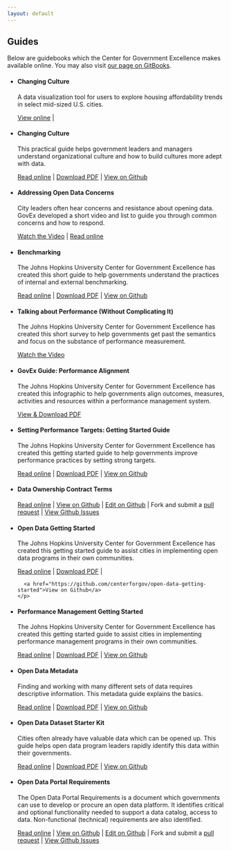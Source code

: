 ```yaml
---
layout: default
---
```


## <span class="glyphicon glyphicon-book"></span> Guides
Below are guidebooks which the Center for Government Excellence makes available online. You may also visit <a href="https://www.gitbook.com/@centerforgov">our page on GitBooks</a>.

<ul class="list-group">
<li class="list-group-item" href="http://labs.centerforgov.org/affordability.html">
  <h4>Changing Culture</h4>
  <p>A data visualization tool for users to explore housing affordability trends in select mid-sized U.S. cities.</p>
  <a href="http://labs.centerforgov.org/affordability.html">View online</a> |
  </p>
</li>
  <li class="list-group-item" href="https://www.gitbook.com/book/centerforgov/changing-culture/details">
    <h4>Changing Culture</h4>
    <p>This practical guide helps government leaders and managers understand organizational culture and how to build cultures more adept with data.</p>
    <a href="https://centerforgov.gitbooks.io/changing-culture/content/index.html">Read online</a> |
      <a href="https://www.gitbook.com/book/centerforgov/changing-culture/details">Download PDF</a> |
      <a href="https://github.com/centerforgov/culture">View on Github</a>
    </p>
  </li>
  <li class="list-group-item" href="http://labs.centerforgov.org/open-data/addressing-concerns/">
    <h4>Addressing Open Data Concerns</h4>
    <p>City leaders often hear concerns and resistance about opening data. GovEx developed a short video and list to guide you through common concerns and how to respond.</p>
    <a href="https://www.youtube.com/watch?v=70Zl9jXdzLo&feature=youtu.be" target="_blank">Watch the Video</a> |
    <a href="http://labs.centerforgov.org/open-data/addressing-concerns/">Read online</a>
    </p>
  </li>
  <li class="list-group-item" href="https://www.gitbook.com/book/centerforgov/benchmarking/details">
    <h4>Benchmarking</h4>
    <p>The Johns Hopkins University Center for Government Excellence has created this short guide to help governments understand the practices of internal and external benchmarking.</p>
    <a href="https://centerforgov.gitbooks.io/benchmarking/content/">Read online</a> |
      <a href="https://www.gitbook.com/book/centerforgov/benchmarking/details">Download PDF</a> |
      <a href="https://github.com/centerforgov/benchmarking">View on Github</a>
    </p>
  </li>
  <li class="list-group-item" href="https://youtu.be/MCRXeMG95I0">
    <h4>Talking about Performance (Without Complicating It)</h4>
    <p>The Johns Hopkins University Center for Government Excellence has created this short survey to help governments get past the semantics and focus on the substance of performance measurement.</p>
    <a href="https://youtu.be/Qa3gtv7TRxk">Watch the Video</a>
    </p>
  </li>
  <li class="list-group-item" href="https://drive.google.com/open?id=0B9eOOc60hbhLR3dLNzBLRGM0WUU">
    <h4>GovEx Guide: Performance Alignment</h4>
    <p>The Johns Hopkins University Center for Government Excellence has created this infographic to help governments align outcomes, measures, activities and resources within a performance management system.</p>
    <a href="https://drive.google.com/open?id=0B9eOOc60hbhLUG55bURsSTZwdms">View & Download PDF</a>
    </p>
  </li>
  <li class="list-group-item" href="https://www.gitbook.com/book/centerforgov/setting-performance-targets-getting-started-guide/details">
    <h4>Setting Performance Targets: Getting Started Guide</h4>
    <p>The Johns Hopkins University Center for Government Excellence has created this getting started guide to help governments improve performance practices by setting strong targets.</p>
      <a href="https://centerforgov.gitbooks.io/setting-performance-targets-getting-started-guide/content/">Read online</a> |
      <a href="https://www.gitbook.com/download/pdf/book/centerforgov/setting-performance-targets-getting-started-guide">Download PDF</a> |
      <a href="https://github.com/centerforgov/setting-performance-targets-getting-started-guide">View on Github</a>
    </p>
  </li>
  <li class="list-group-item">
    <h4>Data Ownership Contract Terms</h4>
    <p></p>
    <p>
      <a href="/data-ownership">Read online</a> |
      <a href="https://github.com/centerforgov/data-ownership/blob/master/README.md">View on Github</a> |
      <a href="https://github.com/centerforgov/data-ownership/edit/master/README.md">Edit on Github</a> |
      Fork and submit a <a href="https://github.com/centerforgov/data-ownership/pulls">pull request</a> |
      <a href="https://github.com/centerforgov/data-ownership/issues">View Github Issues</a>
    </p>
  </li>
  <li class="list-group-item" href="https://www.gitbook.com/book/centerforgov/open-data-getting-started/details">
    <h4>Open Data Getting Started</h4>
    <p>The Johns Hopkins University Center for Government Excellence has created this getting started guide to assist cities in implementing open data programs in their own communities.</p>
    <p>
      <a href="http://centerforgov.gitbooks.io/open-data-getting-started/content/">Read online</a> |
      <a href="https://www.gitbook.com/download/pdf/book/centerforgov/open-data-getting-started">Download PDF</a> |

      <a href="https://github.com/centerforgov/open-data-getting-started">View on Github</a>
    </p>
  </li>
  <li class="list-group-item" href="https://www.gitbook.com/book/centerforgov/open-data-metadata-guide/details">
    <h4>Performance Management Getting Started</h4>
    <p>The Johns Hopkins University Center for Government Excellence has created this getting started guide to assist cities in implementing performance management programs in their own communities.</p>    
    <p>
      <a href="https://www.gitbook.com/read/book/centerforgov/performance-management-getting-started">Read online</a> |
      <a href="https://www.gitbook.com/download/pdf/book/centerforgov/performance-management-getting-started">Download PDF</a> |
      <a href="https://github.com/centerforgov/performance-management-getting-started">View on Github</a>
    </p>
  </li>
  <li class="list-group-item" href="https://www.gitbook.com/book/centerforgov/open-data-metadata-guide/details">
    <h4>Open Data Metadata</h4>
    <p>Finding and working with many different sets of data requires descriptive information. This metadata guide explains the basics.</p>
    <p>
      <a href="https://www.gitbook.com/read/book/centerforgov/open-data-metadata-guide">Read online</a> |
      <a href="https://www.gitbook.com/download/pdf/book/centerforgov/open-data-metadata-guide">Download PDF</a> |
      <a href="https://github.com/centerforgov/open-data-metadata-guide">View on Github</a>
    </p>
  </li>
  <li class="list-group-item" href="https://www.gitbook.com/book/centerforgov/open-data-metadata-guide/details">
    <h4>Open Data Dataset Starter Kit</h4>
    <p>Cities often already have valuable data which can be opened up. This guide helps open data program leaders rapidly identify this data within their governments.</p>
    <p>
      <a href="https://www.gitbook.com/read/book/centerforgov/dataset-inventory-guidelines">Read online</a> |
      <a href="https://www.gitbook.com/download/pdf/book/centerforgov/dataset-inventory-guidelines">Download PDF</a> |
      <a href="https://github.com/centerforgov/open-data-inventory">View on Github</a>
    </p>
  </li>
  <li class="list-group-item">
    <h4>Open Data Portal Requirements</h4>
    <p>The Open Data Portal Requirements is a document which governments can use to develop or procure an open data platform. It identifies critical and optional functionality needed to support a data catalog, access to data. Non-functional (technical) requirements are also identified.</p>
    <p>
      <a href="/open-data-portal-requirements">Read online</a> |
      <a href="https://github.com/centerforgov/open-data-portal-requirements/blob/master/README.md">View on Github</a> |
      <a href="https://github.com/centerforgov/open-data-portal-requirements/edit/master/README.md">Edit on Github</a> |
      Fork and submit a <a href="https://github.com/centerforgov/open-data-portal-requirements/pulls">pull request</a> |
      <a href="https://github.com/centerforgov/open-data-portal-requirements/issues">View Github Issues</a>
    </p>
  </li>
</ul>
